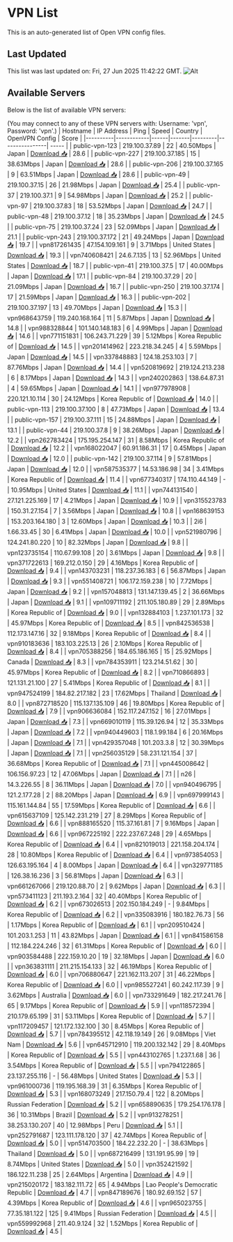 # VPN List

This is an auto-generated list of Open VPN config files.

## Last Updated

This list was last updated on: Fri, 27 Jun 2025 11:42:22 GMT.
![Alt](https://repobeats.axiom.co/api/embed/186b98318ef1479477931607c1ad7d823f12451f.svg "Repobeats analytics image")

## Available Servers

Below is the list of available VPN servers:

(You may connect to any of these VPN servers with: Username: 'vpn', Password: 'vpn'.)
| Hostname | IP Address | Ping | Speed | Country | OpenVPN Config | Score |
|----------|------------|------|-------|---------|----------------| ----- |
| public-vpn-123 | 219.100.37.89 | 22 | 40.50Mbps | Japan | [Download 📥](./configs/server_0_JP.ovpn) | 28.6 |
| public-vpn-227 | 219.100.37.185 | 15 | 38.63Mbps | Japan | [Download 📥](./configs/server_1_JP.ovpn) | 28.6 |
| public-vpn-206 | 219.100.37.165 | 9 | 63.51Mbps | Japan | [Download 📥](./configs/server_2_JP.ovpn) | 28.6 |
| public-vpn-49 | 219.100.37.15 | 26 | 21.98Mbps | Japan | [Download 📥](./configs/server_3_JP.ovpn) | 25.4 |
| public-vpn-37 | 219.100.37.1 | 9 | 54.98Mbps | Japan | [Download 📥](./configs/server_4_JP.ovpn) | 25.2 |
| public-vpn-97 | 219.100.37.83 | 18 | 53.52Mbps | Japan | [Download 📥](./configs/server_5_JP.ovpn) | 24.7 |
| public-vpn-48 | 219.100.37.12 | 18 | 35.23Mbps | Japan | [Download 📥](./configs/server_6_JP.ovpn) | 24.5 |
| public-vpn-75 | 219.100.37.24 | 23 | 52.09Mbps | Japan | [Download 📥](./configs/server_7_JP.ovpn) | 21.1 |
| public-vpn-243 | 219.100.37.172 | 21 | 49.24Mbps | Japan | [Download 📥](./configs/server_8_JP.ovpn) | 19.7 |
| vpn817261435 | 47.154.109.161 | 9 | 3.71Mbps | United States | [Download 📥](./configs/server_9_US.ovpn) | 19.3 |
| vpn740608421 | 24.6.7.135 | 13 | 52.96Mbps | United States | [Download 📥](./configs/server_10_US.ovpn) | 18.7 |
| public-vpn-41 | 219.100.37.5 | 17 | 40.00Mbps | Japan | [Download 📥](./configs/server_11_JP.ovpn) | 17.1 |
| public-vpn-84 | 219.100.37.29 | 20 | 21.09Mbps | Japan | [Download 📥](./configs/server_12_JP.ovpn) | 16.7 |
| public-vpn-250 | 219.100.37.174 | 17 | 21.59Mbps | Japan | [Download 📥](./configs/server_13_JP.ovpn) | 16.3 |
| public-vpn-202 | 219.100.37.197 | 13 | 49.70Mbps | Japan | [Download 📥](./configs/server_14_JP.ovpn) | 15.3 |
| vpn968643759 | 119.240.168.164 | 11 | 5.87Mbps | Japan | [Download 📥](./configs/server_15_JP.ovpn) | 14.8 |
| vpn988328844 | 101.140.148.183 | 6 | 4.99Mbps | Japan | [Download 📥](./configs/server_16_JP.ovpn) | 14.6 |
| vpn771151831 | 106.243.71.229 | 39 | 5.12Mbps | Korea Republic of | [Download 📥](./configs/server_17_KR.ovpn) | 14.5 |
| vpn201414962 | 223.218.34.245 | 4 | 5.59Mbps | Japan | [Download 📥](./configs/server_18_JP.ovpn) | 14.5 |
| vpn337848883 | 124.18.253.103 | 7 | 87.76Mbps | Japan | [Download 📥](./configs/server_19_JP.ovpn) | 14.4 |
| vpn520819692 | 219.124.213.238 | 6 | 8.17Mbps | Japan | [Download 📥](./configs/server_20_JP.ovpn) | 14.3 |
| vpn240202863 | 138.64.87.31 | 4 | 59.65Mbps | Japan | [Download 📥](./configs/server_21_JP.ovpn) | 14.1 |
| vpn977978908 | 220.121.10.114 | 30 | 24.12Mbps | Korea Republic of | [Download 📥](./configs/server_22_KR.ovpn) | 14.0 |
| public-vpn-113 | 219.100.37.100 | 8 | 47.73Mbps | Japan | [Download 📥](./configs/server_23_JP.ovpn) | 13.4 |
| public-vpn-157 | 219.100.37.111 | 15 | 24.88Mbps | Japan | [Download 📥](./configs/server_24_JP.ovpn) | 13.1 |
| public-vpn-44 | 219.100.37.8 | 9 | 38.26Mbps | Japan | [Download 📥](./configs/server_25_JP.ovpn) | 12.2 |
| vpn262783424 | 175.195.254.147 | 31 | 8.58Mbps | Korea Republic of | [Download 📥](./configs/server_26_KR.ovpn) | 12.2 |
| vpn168022047 | 60.91.186.31 | 17 | 0.45Mbps | Japan | [Download 📥](./configs/server_27_JP.ovpn) | 12.0 |
| public-vpn-142 | 219.100.37.114 | 9 | 57.81Mbps | Japan | [Download 📥](./configs/server_28_JP.ovpn) | 12.0 |
| vpn587535377 | 14.53.186.98 | 34 | 3.41Mbps | Korea Republic of | [Download 📥](./configs/server_29_KR.ovpn) | 11.4 |
| vpn677340317 | 174.110.44.149 | - | 10.95Mbps | United States | [Download 📥](./configs/server_30_US.ovpn) | 11.1 |
| vpn744131540 | 27.121.225.169 | 17 | 4.21Mbps | Japan | [Download 📥](./configs/server_31_JP.ovpn) | 10.9 |
| vpn315523783 | 150.31.27.154 | 7 | 3.56Mbps | Japan | [Download 📥](./configs/server_32_JP.ovpn) | 10.8 |
| vpn168639153 | 153.203.164.180 | 3 | 12.60Mbps | Japan | [Download 📥](./configs/server_33_JP.ovpn) | 10.3 |
| 2i6 | 1.66.33.45 | 30 | 6.41Mbps | Japan | [Download 📥](./configs/server_34_JP.ovpn) | 10.0 |
| vpn521980796 | 124.241.80.220 | 10 | 82.32Mbps | Japan | [Download 📥](./configs/server_35_JP.ovpn) | 9.8 |
| vpn123735154 | 110.67.99.108 | 20 | 3.61Mbps | Japan | [Download 📥](./configs/server_36_JP.ovpn) | 9.8 |
| vpn371722613 | 169.212.0.150 | 29 | 4.16Mbps | Korea Republic of | [Download 📥](./configs/server_37_KR.ovpn) | 9.4 |
| vpn143703231 | 118.237.36.183 | 6 | 56.87Mbps | Japan | [Download 📥](./configs/server_38_JP.ovpn) | 9.3 |
| vpn551408721 | 106.172.159.238 | 10 | 7.72Mbps | Japan | [Download 📥](./configs/server_39_JP.ovpn) | 9.2 |
| vpn157048813 | 131.147.139.45 | 2 | 36.66Mbps | Japan | [Download 📥](./configs/server_40_JP.ovpn) | 9.1 |
| vpn109711192 | 211.105.180.89 | 29 | 2.89Mbps | Korea Republic of | [Download 📥](./configs/server_41_KR.ovpn) | 9.0 |
| vpn132884103 | 1.237.101.173 | 32 | 45.97Mbps | Korea Republic of | [Download 📥](./configs/server_42_KR.ovpn) | 8.5 |
| vpn842536538 | 112.173.147.16 | 32 | 9.18Mbps | Korea Republic of | [Download 📥](./configs/server_43_KR.ovpn) | 8.4 |
| vpn910183636 | 183.103.225.13 | 26 | 2.10Mbps | Korea Republic of | [Download 📥](./configs/server_44_KR.ovpn) | 8.4 |
| vpn705388256 | 184.65.186.165 | 15 | 25.92Mbps | Canada | [Download 📥](./configs/server_45_CA.ovpn) | 8.3 |
| vpn784353911 | 123.214.51.62 | 30 | 45.97Mbps | Korea Republic of | [Download 📥](./configs/server_46_KR.ovpn) | 8.2 |
| vpn710866893 | 121.131.21.100 | 27 | 5.41Mbps | Korea Republic of | [Download 📥](./configs/server_47_KR.ovpn) | 8.1 |
| vpn947524199 | 184.82.217.182 | 23 | 17.62Mbps | Thailand | [Download 📥](./configs/server_48_TH.ovpn) | 8.0 |
| vpn872718520 | 115.137.135.109 | 46 | 19.80Mbps | Korea Republic of | [Download 📥](./configs/server_49_KR.ovpn) | 7.9 |
| vpn906636084 | 152.117.247.152 | 16 | 27.01Mbps | Japan | [Download 📥](./configs/server_50_JP.ovpn) | 7.3 |
| vpn669010119 | 115.39.126.94 | 12 | 35.33Mbps | Japan | [Download 📥](./configs/server_51_JP.ovpn) | 7.2 |
| vpn940449603 | 118.1.99.184 | 6 | 20.16Mbps | Japan | [Download 📥](./configs/server_52_JP.ovpn) | 7.1 |
| vpn429357048 | 101.203.3.8 | 12 | 30.39Mbps | Japan | [Download 📥](./configs/server_53_JP.ovpn) | 7.1 |
| vpn256035129 | 58.231.121.154 | 37 | 36.68Mbps | Korea Republic of | [Download 📥](./configs/server_54_KR.ovpn) | 7.1 |
| vpn445008642 | 106.156.97.23 | 12 | 47.06Mbps | Japan | [Download 📥](./configs/server_55_JP.ovpn) | 7.1 |
| n26 | 14.3.226.55 | 8 | 36.11Mbps | Japan | [Download 📥](./configs/server_56_JP.ovpn) | 7.0 |
| vpn940496795 | 121.2.177.28 | 2 | 88.20Mbps | Japan | [Download 📥](./configs/server_57_JP.ovpn) | 6.9 |
| vpn697999143 | 115.161.144.84 | 55 | 17.59Mbps | Korea Republic of | [Download 📥](./configs/server_58_KR.ovpn) | 6.6 |
| vpn615637109 | 125.142.231.219 | 27 | 8.29Mbps | Korea Republic of | [Download 📥](./configs/server_59_KR.ovpn) | 6.6 |
| vpn888165520 | 115.37.161.81 | 7 | 9.16Mbps | Japan | [Download 📥](./configs/server_60_JP.ovpn) | 6.6 |
| vpn967225192 | 222.237.67.248 | 29 | 4.65Mbps | Korea Republic of | [Download 📥](./configs/server_61_KR.ovpn) | 6.4 |
| vpn821019013 | 221.158.204.174 | 28 | 10.80Mbps | Korea Republic of | [Download 📥](./configs/server_62_KR.ovpn) | 6.4 |
| vpn973854053 | 126.63.195.164 | 4 | 8.00Mbps | Japan | [Download 📥](./configs/server_63_JP.ovpn) | 6.4 |
| vpn329771185 | 126.38.16.236 | 3 | 56.81Mbps | Japan | [Download 📥](./configs/server_64_JP.ovpn) | 6.3 |
| vpn661267066 | 219.120.88.70 | 2 | 9.62Mbps | Japan | [Download 📥](./configs/server_65_JP.ovpn) | 6.3 |
| vpn573411123 | 211.193.2.164 | 32 | 40.40Mbps | Korea Republic of | [Download 📥](./configs/server_66_KR.ovpn) | 6.2 |
| vpn673026513 | 202.150.184.249 | - | 9.84Mbps | Korea Republic of | [Download 📥](./configs/server_67_KR.ovpn) | 6.2 |
| vpn335083916 | 180.182.76.73 | 56 | 1.17Mbps | Korea Republic of | [Download 📥](./configs/server_68_KR.ovpn) | 6.1 |
| vpn209510424 | 101.203.1.253 | 11 | 43.82Mbps | Japan | [Download 📥](./configs/server_69_JP.ovpn) | 6.1 |
| vpn841586158 | 112.184.224.246 | 32 | 61.31Mbps | Korea Republic of | [Download 📥](./configs/server_70_KR.ovpn) | 6.0 |
| vpn903584488 | 222.159.10.20 | 19 | 32.18Mbps | Japan | [Download 📥](./configs/server_71_JP.ovpn) | 6.0 |
| vpn363831111 | 211.215.154.133 | 32 | 46.19Mbps | Korea Republic of | [Download 📥](./configs/server_72_KR.ovpn) | 6.0 |
| vpn706880647 | 221.162.113.207 | 31 | 46.22Mbps | Korea Republic of | [Download 📥](./configs/server_73_KR.ovpn) | 6.0 |
| vpn985527241 | 60.242.117.39 | 9 | 3.62Mbps | Australia | [Download 📥](./configs/server_74_AU.ovpn) | 6.0 |
| vpn733291649 | 182.217.241.76 | 65 | 9.17Mbps | Korea Republic of | [Download 📥](./configs/server_75_KR.ovpn) | 5.9 |
| vpn118572394 | 210.179.65.199 | 31 | 53.11Mbps | Korea Republic of | [Download 📥](./configs/server_76_KR.ovpn) | 5.7 |
| vpn117209457 | 121.172.132.100 | 30 | 8.45Mbps | Korea Republic of | [Download 📥](./configs/server_77_KR.ovpn) | 5.7 |
| vpn784395512 | 42.118.19.149 | 26 | 9.08Mbps | Viet Nam | [Download 📥](./configs/server_78_VN.ovpn) | 5.6 |
| vpn645712910 | 119.200.132.142 | 29 | 8.40Mbps | Korea Republic of | [Download 📥](./configs/server_79_KR.ovpn) | 5.5 |
| vpn443102765 | 1.237.1.68 | 36 | 3.54Mbps | Korea Republic of | [Download 📥](./configs/server_80_KR.ovpn) | 5.5 |
| vpn794122865 | 23.137.255.116 | - | 56.48Mbps | United States | [Download 📥](./configs/server_81_US.ovpn) | 5.3 |
| vpn961000736 | 119.195.168.39 | 31 | 6.35Mbps | Korea Republic of | [Download 📥](./configs/server_82_KR.ovpn) | 5.3 |
| vpn168073249 | 217.150.79.4 | 122 | 8.20Mbps | Russian Federation | [Download 📥](./configs/server_83_RU.ovpn) | 5.2 |
| vpn658890635 | 179.254.176.178 | 36 | 10.31Mbps | Brazil | [Download 📥](./configs/server_84_BR.ovpn) | 5.2 |
| vpn913278251 | 38.253.130.207 | 40 | 12.98Mbps | Peru | [Download 📥](./configs/server_85_PE.ovpn) | 5.1 |
| vpn252791687 | 123.111.178.120 | 37 | 42.74Mbps | Korea Republic of | [Download 📥](./configs/server_86_KR.ovpn) | 5.0 |
| vpn514703500 | 184.22.232.20 | - | 38.63Mbps | Thailand | [Download 📥](./configs/server_87_TH.ovpn) | 5.0 |
| vpn687216499 | 131.191.95.99 | 19 | 8.74Mbps | United States | [Download 📥](./configs/server_88_US.ovpn) | 5.0 |
| vpn352421592 | 186.122.11.238 | 25 | 2.64Mbps | Argentina | [Download 📥](./configs/server_89_AR.ovpn) | 4.9 |
| vpn215020172 | 183.182.111.72 | 65 | 4.94Mbps | Lao People's Democratic Republic | [Download 📥](./configs/server_90_LA.ovpn) | 4.7 |
| vpn847189676 | 180.92.69.152 | 57 | 4.39Mbps | Korea Republic of | [Download 📥](./configs/server_91_KR.ovpn) | 4.6 |
| vpn965023755 | 77.35.181.122 | 125 | 9.41Mbps | Russian Federation | [Download 📥](./configs/server_92_RU.ovpn) | 4.5 |
| vpn559992968 | 211.40.9.124 | 32 | 1.52Mbps | Korea Republic of | [Download 📥](./configs/server_93_KR.ovpn) | 4.5 |
